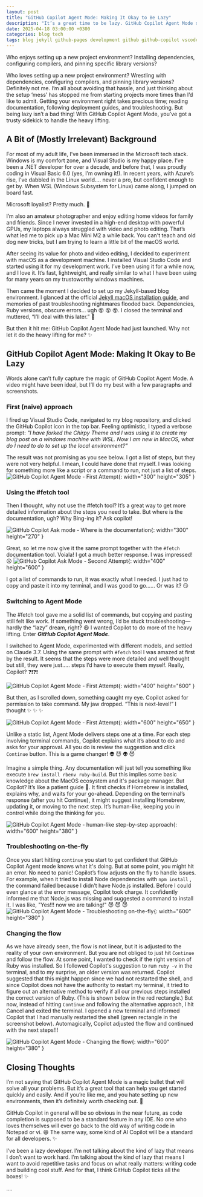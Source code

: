 ```yaml
---
layout: post
title: "GitHub Copilot Agent Mode: Making It Okay to Be Lazy"
description: "It’s a great time to be lazy. GitHub Copilot Agent Mode swoops in to tackle the setup grind, hassle-free."
date: 2025-04-18 03:00:00 +0300
categories: blog tech
tags: blog jekyll github-pages development github github-copilot vscode
---
```


Who enjoys setting up a new project environment? Installing dependencies, configuring compilers, and pinning specific library versions?

Who loves setting up a new project environment? Wrestling with dependencies, configuring compilers, and pinning library versions? Definitely not me. I’m all about avoiding that hassle, and just thinking about the setup ‘mess’ has stopped me from starting projects more times than I’d like to admit. Getting your environment right takes precious time; reading documentation, following deployment guides, and troubleshooting. But being lazy isn’t a bad thing! With GitHub Copilot Agent Mode, you’ve got a trusty sidekick to handle the heavy lifting.

## A Bit of (Mostly Irrelevant) Background

For most of my adult life, I’ve been immersed in the Microsoft tech stack. Windows is my comfort zone, and Visual Studio is my happy place. I’ve been a .NET developer for over a decade, and before that, I was proudly coding in Visual Basic 6.0 (yes, I’m owning it!). In recent years, with Azure’s rise, I’ve dabbled in the Linux world.... never a pro, but confident enough to get by. When WSL (Windows Subsystem for Linux) came along, I jumped on board fast.

Microsoft loyalist? Pretty much. :rocket:

I’m also an amateur photographer and enjoy editing home videos for family and friends. Since I never invested in a high-end desktop with powerful GPUs, my laptops always struggled with video and photo editing. That’s what led me to pick up a Mac Mini M2 a while back. You can't teach and old dog new tricks, but I am trying to learn a little bit of the macOS world.

After seeing its value for photo and video editing, I decided to experiment with macOS as a development machine. I installed Visual Studio Code and started using it for my development work. I’ve been using it for a while now, and I love it. It’s fast, lightweight, and really similar to what I have been using for many years on my trustoworthy windows machines.

Then came the moment I decided to set up my Jekyll-based blog environment. I glanced at the official [Jekyll macOS installation guide](https://jekyllrb.com/docs/installation/macos/), and memories of past troubleshooting nightmares flooded back. Dependencies, Ruby versions, obscure errors… ugh :dizzy_face: :dizzy_face: :dizzy_face:. I closed the terminal and muttered, “I’ll deal with this later.” :banana:

But then it hit me: GitHub Copilot Agent Mode had just launched. Why not let it do the heavy lifting for me? :sparkles:

## GitHub Copilot Agent Mode: Making It Okay to Be Lazy

Words alone can’t fully capture the magic of GitHub Copilot Agent Mode. A video might have been ideal, but I’ll do my best with a few paragraphs and screenshots. 

### First (naive) approach

I fired up Visual Studio Code, navigated to my blog repository, and clicked the GitHub Copilot icon in the top bar. Feeling optimistic, I typed a verbose prompt:  _"I have forked the Chirpy Theme and I was using it to create my blog post on a windows machine with WSL. Now I am new in MacOS, what do I need to do to set up the local environment?"_

The result was not promising as you see below. I got a list of steps, but they were not very helpful. I mean, I could have done that myself. I was looking for something more like a script or a command to run, not just a list of steps.
![GitHub Copilot Agent Mode - First Attempt](/images/gh-copilot-agent-mode/01-ask-mode-set-up-jeckyl.jpg){: width="300" height="305" }

### Using the #fetch tool

Then I thought, why not use the #fetch tool? It’s a great way to get more detailed information about the steps you need to take. But where is the documentation, ugh? Why Bing-ing it? Ask copilot!

![GitHub Copilot Ask mode - Where is the documentation](/images/gh-copilot-agent-mode/02-gh-copilot-ask-get-doc.jpg){: width="300" height="270" }

Great, so let me now give it the same prompt together with the `#fetch` documentation tool. Voiala! I got a much better response. I was impressed! :open_mouth: 
![GitHub Copilot Ask Mode - Second Attempt](/images/gh-copilot-agent-mode/03-gh-copilot-ask-with-fetch-doc.jpg){: width="400" height="600" }

I got a list of commands to run, it was exactly what I needed. I just had to copy and paste it into my terminal, and I was good to go...... Or was it? :smirk:

### Switching to Agent Mode
The #fetch tool gave me a solid list of commands, but copying and pasting still felt like work. If something went wrong, I’d be stuck troubleshooting—hardly the “lazy” dream, right? :laughing: I wanted Copilot to do more of the heavy lifting. Enter ***GitHub Copilot Agent Mode***.

I switched to Agent Mode, experimented with different models, and settled on Claude 3.7. Using the same prompt with `#fetch` tool I was amazed at first by the result. It seems that the steps were more detailed and well thought but still, they were just..... steps  I’d have to execute them myself. Really, Copilot? :question::exclamation::question::exclamation:

![GitHub Copilot Agent Mode - First Attempt](/images/gh-copilot-agent-mode/04-gh-copilot-agent-mode.png){: width="400" height="600" }

But then, as I scrolled down, something caught my eye. Copilot asked for permission to take command. My jaw dropped. “This is next-level!” I thought :sparkles: :sparkles: :sparkles:

![GitHub Copilot Agent Mode - First Attempt](/images/gh-copilot-agent-mode/05-gh-copilot-agent-mode-step2.png){: width="600" height="650" }

Unlike a static list, Agent Mode delivers steps one at a time. For each step involving terminal commands, Copilot explains what it’s about to do and asks for your approval. All you do is review the suggestion and click `Continue` button. This is a game changer! :alien: :smiling_imp: :alien: :smiling_imp:

Imagine a simple thing. Any documentation will just tell you something like execute `brew install rbenv ruby-build`. But this implies some basic knowledge about the MacOS ecosystem and it's package manager. But Copilot? It’s like a patient guide :dog:. It first checks if Homebrew is installed, explains why, and waits for your go-ahead. Depending on the terminal’s response (after you hit Continue), it might suggest installing Homebrew, updating it, or moving to the next step. It’s human-like, keeping you in control while doing the thinking for you. 

![GitHub Copilot Agent Mode - human-like step-by-step approach](/images/gh-copilot-agent-mode/06-gh-copilot-agent-mode.png){: width="600" height="380" }

### Troubleshooting on-the-fly
Once you start hitting `continue` you start to get confident that GitHub Copilot Agent mode knows what it's doing. But at some point, you might hit an error. No need to panic! Copilot’s flow adjusts on the fly to handle issues. For example, when it tried to install Node dependencies with `npm install` , the command failed because I didn’t have Node.js installed. Before I could even glance at the error message, Copilot took charge. It confidently informed me that Node.js was missing and suggested a command to install it. I was like, "Yes!!! now we are talking!" :smiling_imp: :smiling_imp: :smiling_imp:
![GitHub Copilot Agent Mode - Troubleshooting on-the-fly](/images/gh-copilot-agent-mode/07-gh-copilot-agent-mode-troubleshooting.png){: width="600" height="380" }

### Changing the flow
As we have already seen, the flow is not linear, but it is adjusted to the reality of your own environment. But you are not obliged to just hit `Continue` and follow the flow. At some point, I wanted to check if the right version of Ruby was installed. So I followed Copilot's suggestion to run `ruby -v` in the terminal, and to my surprise, an older version was returned. Copilot suggested that this might happen since we had not restarted the shell, and since Copilot does not have the authority to restart my terminal, it tried to figure out an alternative method to verify if all our previous steps installed the correct version of Ruby. (This is shown below in the red rectangle.) But now, instead of hitting `Continue` and following the alternative approach, I hit Cancel and exited the terminal. I opened a new terminal and informed Copilot that I had manually restarted the shell (green rectangle in the screenshot below). Automagically, Copilot adjusted the flow and continued with the next steps!!!

![GitHub Copilot Agent Mode - Changing the flow](/images/gh-copilot-agent-mode/08-gh-copilot-agent-mode-changing-the-flow.png){: width="600" height="380" }


## Closing Thoughts

I’m not saying that GitHub Copilot Agent Mode is a magic bullet that will solve all your problems. But it’s a great tool that can help you get started quickly and easily. And if you’re like me, and you hate setting up new environments, then it’s definitely worth checking out. :rocket:

GitHub Copilot in general will be so obvious in the near future, as code completion is supposed to be a standard feature in any IDE. No one who loves themselves will ever go back to the old way of writing code in Notepad or vi. :smile: The same way, some kind of AI Copilot will be a standard for all developers. :sparkles:

I’ve been a lazy developer. I’m not talking about the kind of lazy that means I don’t want to work hard. I’m talking about the kind of lazy that means I want to avoid repetitive tasks and focus on what really matters: writing code and building cool stuff. And for that, I think GitHub Copilot ticks all the boxes! :sparkles:



....
